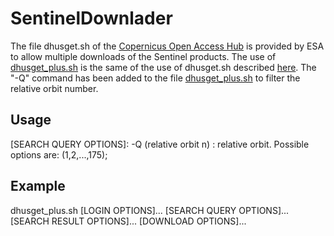 # SentinelDownlader
The file dhusget.sh of the [Copernicus Open Access Hub](https://scihub.copernicus.eu/) is provided by ESA to allow multiple downloads of the Sentinel products.
The use of [dhusget_plus.sh](./dhusget_plus.sh ) is the same of the use of dhusget.sh described [here](https://scihub.copernicus.eu/userguide/BatchScripting#dhusget_script).
The "-Q" command has been added to the file [dhusget_plus.sh](./dhusget_plus.sh ) to filter the relative orbit number.

## Usage
[SEARCH QUERY OPTIONS]: -Q (relative orbit n)		: relative orbit. Possible options are: (1,2,...,175);

## Example
dhusget_plus.sh [LOGIN OPTIONS]... [SEARCH QUERY OPTIONS]... [SEARCH RESULT OPTIONS]... [DOWNLOAD OPTIONS]...

